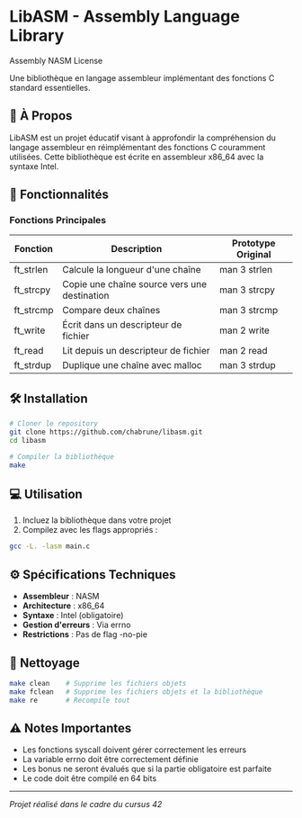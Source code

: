 # LibASM - Assembly Language Library

Assembly
NASM
License

Une bibliothèque en langage assembleur implémentant des fonctions C standard essentielles.

## 📝 À Propos

LibASM est un projet éducatif visant à approfondir la compréhension du langage assembleur en réimplémentant des fonctions C couramment utilisées. Cette bibliothèque est écrite en assembleur x86_64 avec la syntaxe Intel.

## 🚀 Fonctionnalités

### Fonctions Principales
| Fonction | Description | Prototype Original |
|----------|-------------|-------------------|
| ft_strlen | Calcule la longueur d'une chaîne | man 3 strlen |
| ft_strcpy | Copie une chaîne source vers une destination | man 3 strcpy |
| ft_strcmp | Compare deux chaînes | man 3 strcmp |
| ft_write | Écrit dans un descripteur de fichier | man 2 write |
| ft_read | Lit depuis un descripteur de fichier | man 2 read |
| ft_strdup | Duplique une chaîne avec malloc | man 3 strdup |

## 🛠 Installation

```bash
# Cloner le repository
git clone https://github.com/chabrune/libasm.git
cd libasm

# Compiler la bibliothèque
make

```

## 💻 Utilisation

1. Incluez la bibliothèque dans votre projet
2. Compilez avec les flags appropriés :
```bash
gcc -L. -lasm main.c
```

## ⚙️ Spécifications Techniques

- **Assembleur** : NASM
- **Architecture** : x86_64
- **Syntaxe** : Intel (obligatoire)
- **Gestion d'erreurs** : Via errno
- **Restrictions** : Pas de flag -no-pie


## 🧹 Nettoyage

```bash
make clean    # Supprime les fichiers objets
make fclean   # Supprime les fichiers objets et la bibliothèque
make re       # Recompile tout
```

## ⚠️ Notes Importantes

- Les fonctions syscall doivent gérer correctement les erreurs
- La variable errno doit être correctement définie
- Les bonus ne seront évalués que si la partie obligatoire est parfaite
- Le code doit être compilé en 64 bits

---
*Projet réalisé dans le cadre du cursus 42*
